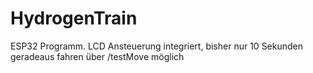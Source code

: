 # HydrogenTrain

ESP32 Programm. LCD Ansteuerung integriert, bisher nur 10 Sekunden geradeaus fahren über <esp-ip>/testMove möglich

